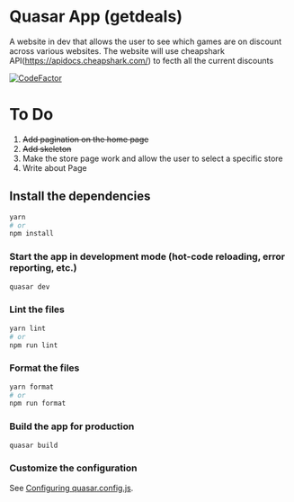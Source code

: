 # Quasar App (getdeals)

A website in dev that allows the user to see which games are on discount across various websites.
The website will use cheapshark API(https://apidocs.cheapshark.com/) to fecth all the current discounts

<a href="https://www.codefactor.io/repository/github/alen-loforte/getdeals"><img src="https://www.codefactor.io/repository/github/alen-loforte/getdeals/badge" alt="CodeFactor" /></a>

# To Do
1. ~~Add pagination on the home page~~
2. ~~Add skeleton~~
3. Make the store page work and allow the user to select a specific store
4. Write about Page

## Install the dependencies
```bash
yarn
# or
npm install
```

### Start the app in development mode (hot-code reloading, error reporting, etc.)
```bash
quasar dev
```


### Lint the files
```bash
yarn lint
# or
npm run lint
```


### Format the files
```bash
yarn format
# or
npm run format
```



### Build the app for production
```bash
quasar build
```

### Customize the configuration
See [Configuring quasar.config.js](https://v2.quasar.dev/quasar-cli-vite/quasar-config-js).

